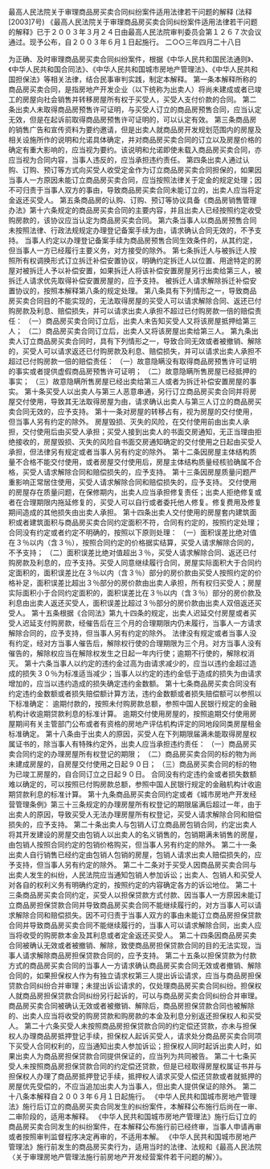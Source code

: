 最高人民法院关于审理商品房买卖合同纠纷案件适用法律若干问题的解释
(法释[2003]7号)
《最高人民法院关于审理商品房买卖合同纠纷案件适用法律若干问题的解释》已于２００３年３月２４日由最高人民法院审判委员会第１２６７次会议通过。现予公布，自２００３年６月１日起施行。
二○○三年四月二十八日

为正确、及时审理商品房买卖合同纠纷案件，根据《中华人民共和国民法通则》、《中华人民共和国合同法》、《中华人民共和国城市房地产管理法》、《中华人民共和国担保法》等相关法律，结合民事审判实践，制定本解释。
第一条本解释所称的商品房买卖合同，是指房地产开发企业（以下统称为出卖人）将尚未建成或者已竣工的房屋向社会销售并转移房屋所有权于买受人，买受人支付价款的合同。
第二条出卖人未取得商品房预售许可证明，与买受人订立的商品房预售合同，应当认定无效，但是在起诉前取得商品房预售许可证明的，可以认定有效。
第三条商品房的销售广告和宣传资料为要约邀请，但是出卖人就商品房开发规划范围内的房屋及相关设施所作的说明和允诺具体确定，并对商品房买卖合同的订立以及房屋价格的确定有重大影响的，应当视为要约。该说明和允诺即使未载入商品房买卖合同，亦应当视为合同内容，当事人违反的，应当承担违约责任。
第四条出卖人通过认购、订购、预订等方式向买受人收受定金作为订立商品房买卖合同担保的，如果因当事人一方原因未能订立商品房买卖合同，应当按照法律关于定金的规定处理；因不可归责于当事人双方的事由，导致商品房买卖合同未能订立的，出卖人应当将定金返还买受人。
第五条商品房的认购、订购、预订等协议具备《商品房销售管理办法》第十六条规定的商品房买卖合同的主要内容，并且出卖人已经按照约定收受购房款的，该协议应当认定为商品房买卖合同。
第六条当事人以商品房预售合同未按照法律、行政法规规定办理登记备案手续为由，请求确认合同无效的，不予支持。
当事人约定以办理登记备案手续为商品房预售合同生效条件的，从其约定，但当事人一方已经履行主要义务，对方接受的除外。
第七条拆迁人与被拆迁人按照所有权调换形式订立拆迁补偿安置协议，明确约定拆迁人以位置、用途特定的房屋对被拆迁人予以补偿安置，如果拆迁人将该补偿安置房屋另行出卖给第三人，被拆迁人请求优先取得补偿安置房屋的，应予支持。
被拆迁人请求解除拆迁补偿安置协议的，按照本解释第八条的规定处理。
第八条具有下列情形之一，导致商品房买卖合同目的不能实现的，无法取得房屋的买受人可以请求解除合同、返还已付购房款及利息、赔偿损失，并可以请求出卖人承担不超过已付购房款一倍的赔偿责任：
（一）商品房买卖合同订立后，出卖人未告知买受人又将该房屋抵押给第三人；
（二）商品房买卖合同订立后，出卖人又将该房屋出卖给第三人。
第九条出卖人订立商品房买卖合同时，具有下列情形之一，导致合同无效或者被撤销、解除的，买受人可以请求返还已付购房款及利息、赔偿损失，并可以请求出卖人承担不超过已付购房款一倍的赔偿责任：
（一）故意隐瞒没有取得商品房预售许可证明的事实或者提供虚假商品房预售许可证明；
（二）故意隐瞒所售房屋已经抵押的事实；
（三）故意隐瞒所售房屋已经出卖给第三人或者为拆迁补偿安置房屋的事实。
第十条买受人以出卖人与第三人恶意串通，另行订立商品房买卖合同并将房屋交付使用，导致其无法取得房屋为由，请求确认出卖人与第三人订立的商品房买卖合同无效的，应予支持。
第十一条对房屋的转移占有，视为房屋的交付使用，但当事人另有约定的除外。
房屋毁损、灭失的风险，在交付使用前由出卖人承担，交付使用后由买受人承担；买受人接到出卖人的书面交房通知，无正当理由拒绝接收的，房屋毁损、灭失的风险自书面交房通知确定的交付使用之日起由买受人承担，但法律另有规定或者当事人另有约定的除外。
第十二条因房屋主体结构质量不合格不能交付使用，或者房屋交付使用后，房屋主体结构质量经核验确属不合格，买受人请求解除合同和赔偿损失的，应予支持。
第十三条因房屋质量问题严重影响正常居住使用，买受人请求解除合同和赔偿损失的，应予支持。
交付使用的房屋存在质量问题，在保修期内，出卖人应当承担修复责任；出卖人拒绝修复或者在合理期限内拖延修复的，买受人可以自行或者委托他人修复。修复费用及修复期间造成的其他损失由出卖人承担。
第十四条出卖人交付使用的房屋套内建筑面积或者建筑面积与商品房买卖合同约定面积不符，合同有约定的，按照约定处理；合同没有约定或者约定不明确的，按照以下原则处理：
（一）面积误差比绝对值在３％以内（含３％），按照合同约定的价格据实结算，买受人请求解除合同的，不予支持；
（二）面积误差比绝对值超出３％，买受人请求解除合同、返还已付购房款及利息的，应予支持。买受人同意继续履行合同，房屋实际面积大于合同约定面积的，面积误差比在３％以内（含３％）部分的房价款由买受人按照约定的价格补足，面积误差比超出３％部分的房价款由出卖人承担，所有权归买受人；房屋实际面积小于合同约定面积的，面积误差比在３％以内（含３％）部分的房价款及利息由出卖人返还买受人，面积误差比超过３％部分的房价款由出卖人双倍返还买受人。
第十五条根据《合同法》第九十四条的规定，出卖人迟延交付房屋或者买受人迟延支付购房款，经催告后在三个月的合理期限内仍未履行，当事人一方请求解除合同的，应予支持，但当事人另有约定的除外。
法律没有规定或者当事人没有约定，经对方当事人催告后，解除权行使的合理期限为三个月。对方当事人没有催告的，解除权应当在解除权发生之日起一年内行使；逾期不行使的，解除权消灭。
第十六条当事人以约定的违约金过高为由请求减少的，应当以违约金超过造成的损失３０％为标准适当减少；当事人以约定的违约金低于造成的损失为由请求增加的，应当以违约造成的损失确定违约金数额。
第十七条商品房买卖合同没有约定违约金数额或者损失赔偿额计算方法，违约金数额或者损失赔偿额可以参照以下标准确定：
逾期付款的，按照未付购房款总额，参照中国人民银行规定的金融机构计收逾期贷款利息的标准计算。
逾期交付使用房屋的，按照逾期交付使用房屋期间有关主管部门公布或者有资格的房地产评估机构评定的同地段同类房屋租金标准确定。
第十八条由于出卖人的原因，买受人在下列期限届满未能取得房屋权属证书的，除当事人有特殊约定外，出卖人应当承担违约责任：
（一）商品房买卖合同约定的办理房屋所有权登记的期限；
（二）商品房买卖合同的标的物为尚未建成房屋的，自房屋交付使用之日起９０日；
（三）商品房买卖合同的标的物为已竣工房屋的，自合同订立之日起９０日。
合同没有约定违约金或者损失数额难以确定的，可以按照已付购房款总额，参照中国人民银行规定的金融机构计收逾期贷款利息的标准计算。
第十九条商品房买卖合同约定或者《城市房地产开发经营管理条例》第三十三条规定的办理房屋所有权登记的期限届满后超过一年，由于出卖人的原因，导致买受人无法办理房屋所有权登记，买受人请求解除合同和赔偿损失的，应予支持。
第二十条出卖人与包销人订立商品房包销合同，约定出卖人将其开发建设的房屋交由包销人以出卖人的名义销售的，包销期满未销售的房屋，由包销人按照合同约定的包销价格购买，但当事人另有约定的除外。
第二十一条出卖人自行销售已经约定由包销人包销的房屋，包销人请求出卖人赔偿损失的，应予支持，但当事人另有约定的除外。
第二十二条对于买受人因商品房买卖合同与出卖人发生的纠纷，人民法院应当通知包销人参加诉讼；出卖人、包销人和买受人对各自的权利义务有明确约定的，按照约定的内容确定各方的诉讼地位。
第二十三条商品房买卖合同约定，买受人以担保贷款方式付款、因当事人一方原因未能订立商品房担保贷款合同并导致商品房买卖合同不能继续履行的，对方当事人可以请求解除合同和赔偿损失。因不可归责于当事人双方的事由未能订立商品房担保贷款合同并导致商品房买卖合同不能继续履行的，当事人可以请求解除合同，出卖人应当将收受的购房款本金及其利息或者定金返还买受人。
第二十四条因商品房买卖合同被确认无效或者被撤销、解除，致使商品房担保贷款合同的目的无法实现，当事人请求解除商品房担保贷款合同的，应予支持。
第二十五条以担保贷款为付款方式的商品房买卖合同的当事人一方请求确认商品房买卖合同无效或者撤销、解除合同的，如果担保权人作为有独立请求权第三人提出诉讼请求，应当与商品房担保贷款合同纠纷合并审理；未提出诉讼请求的，仅处理商品房买卖合同纠纷。担保权人就商品房担保贷款合同纠纷另行起诉的，可以与商品房买卖合同纠纷合并审理。
商品房买卖合同被确认无效或者被撤销、解除后，商品房担保贷款合同也被解除的、出卖人应当将收受的购房贷款和购房款的本金及利息分别返还担保权人和买受人。
第二十六条买受人未按照商品房担保贷款合同的约定偿还贷款，亦未与担保权人办理商品房抵押登记手续，担保权人起诉买受人，请求处分商品房买卖合同项下买受人合同权利的，应当通知出卖人参加诉讼；担保权人同时起诉出卖人时，如果出卖人为商品房担保贷款合同提供保证的，应当列为共同被告。
第二十七条买受人未按照商品房担保贷款合同的约定偿还贷款，但是已经取得房屋权属证书并与担保权人办理了商品房抵押登记手续，抵押权人请求买受人偿还贷款或者就抵押的房屋优先受偿的，不应当追加出卖人为当事人，但出卖人提供保证的除外。
第二十八条本解释自２００３年６月１日起施行。
《中华人民共和国城市房地产管理法》施行后订立的商品房买卖合同发生的纠纷案件，本解释公布施行后尚在一审、二审阶段的，适用本解释。
《中华人民共和国城市房地产管理法》施行后订立的商品房买卖合同发生的纠纷案件，在本解释公布施行前已经终审，当事人申请再审或者按照审判监督程序决定再审的，不适用本解。
《中华人民共和国城市房地产管理法》施行前发生的商品房买卖行为，适用当时的法律、法规和《最高人民法院〈关于审理房地产管理法施行前房地产开发经营案件若干问题的解〉》。